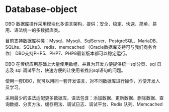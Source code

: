 # Database-object

DBO 数据库操作采用模块化多语言架构，提供：安全、稳定、快速、简单、易用、语法统一的多数据库类。

目前支持数据库种类：Mysql、Mysqli、SqlServer、PostgreSQL、MariaDB、SQLite、SQLite3、redis、memcached （Oracle数据库支持可与我们商务合作）
DBO支持PHP5、PHP7、PHP8最新版本都可以稳定运行。

DBO 在传统应用基础上大量使用数组，并且为开发方便提供统一sql分页、sql 日志及 sql 调试平台，快速方便的让使用者找出sql语句的问题。

使用一套DBO，就可以用同一套开发语言，对不同数据库进行操作，方便开发人员学习。

采用最少的语法适配更多数据库，语法包含：添加数据、更新数据、删除数据、查询数据、分页方法、缓存用法、调试日志、调试平台、Redis 队列、Memcached
